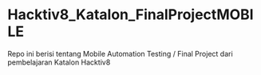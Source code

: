 # Hacktiv8_Katalon_FinalProjectMOBILE
Repo ini berisi tentang Mobile Automation Testing / Final Project dari pembelajaran Katalon Hacktiv8
